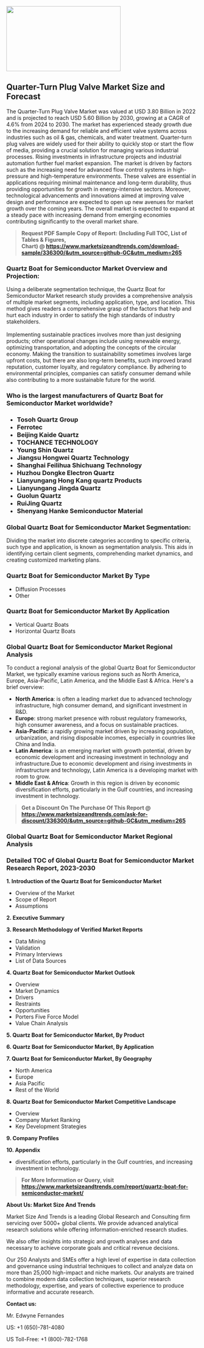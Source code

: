 <p><img class="alignnone size-medium wp-image-20088" src="https://ffe5etoiles.com/wp-content/uploads/2024/12/MST1-300x171.png" alt="" width="300" height="171" /></p><h2>Quarter-Turn Plug Valve Market Size and Forecast</h2><p>The Quarter-Turn Plug Valve Market was valued at USD 3.80 Billion in 2022 and is projected to reach USD 5.60 Billion by 2030, growing at a CAGR of 4.6% from 2024 to 2030. The market has experienced steady growth due to the increasing demand for reliable and efficient valve systems across industries such as oil & gas, chemicals, and water treatment. Quarter-turn plug valves are widely used for their ability to quickly stop or start the flow of media, providing a crucial solution for managing various industrial processes. Rising investments in infrastructure projects and industrial automation further fuel market expansion. The market is driven by factors such as the increasing need for advanced flow control systems in high-pressure and high-temperature environments. These valves are essential in applications requiring minimal maintenance and long-term durability, thus providing opportunities for growth in energy-intensive sectors. Moreover, technological advancements and innovations aimed at improving valve design and performance are expected to open up new avenues for market growth over the coming years. The overall market is expected to expand at a steady pace with increasing demand from emerging economies contributing significantly to the overall market share. </p><blockquote id="" class=""><strong>Request PDF Sample Copy of Report: (Including Full TOC, List of Tables &amp; Figures, Chart)&nbsp;@&nbsp;<strong><a href="https://www.marketsizeandtrends.com/download-sample/336300/&utm_source=github-GC&utm_medium=265" target="_blank">https://www.marketsizeandtrends.com/download-sample/336300/&utm_source=github-GC&utm_medium=265</a></strong></strong></blockquote><h3 id="" class="">Quartz Boat for Semiconductor Market&nbsp;Overview and Projection:</h3><p id="" class="">Using a deliberate segmentation technique, the Quartz Boat for Semiconductor Market research study provides a comprehensive analysis of multiple market segments, including application, type, and location. This method gives readers a comprehensive grasp of the factors that help and hurt each industry in order to satisfy the high standards of industry stakeholders. <br /> <br />Implementing sustainable practices involves more than just designing products; other operational changes include using renewable energy, optimizing transportation, and adopting the concepts of the circular economy. Making the transition to sustainability sometimes involves large upfront costs, but there are also long-term benefits, such improved brand reputation, customer loyalty, and regulatory compliance. By adhering to environmental principles, companies can satisfy consumer demand while also contributing to a more sustainable future for the world.</p><h3 id="" class="">Who is the largest manufacturers of&nbsp;Quartz Boat for Semiconductor Market worldwide?</h3><h3 class=""><p><ul><li>Tosoh Quartz Group </li><li> Ferrotec </li><li> Beijing Kaide Quartz </li><li> TOCHANCE TECHNOLOGY </li><li> Young Shin Quartz </li><li> Jiangsu Hongwei Quartz Technology </li><li> Shanghai Feilihua Shichuang Technology </li><li> Huzhou Dongke Electron Quartz </li><li> Lianyungang Hong Kang quartz Products </li><li> Lianyungang Jingda Quartz </li><li> Guolun Quartz </li><li> RuiJing Quartz </li><li> Shenyang Hanke Semiconductor Material</li></ul></p></h3><h3 id="" class="">Global&nbsp;Quartz Boat for Semiconductor Market Segmentation:</h3><p id="" class="">Dividing the market into discrete categories according to specific criteria, such type and application, is known as segmentation analysis. This aids in identifying certain client segments, comprehending market dynamics, and creating customized marketing plans.</p><h3 id="" class="">Quartz Boat for Semiconductor Market&nbsp;By Type</h3><p><p><ul><li>Diffusion Processes</li><li> Other</p></li></ul></p></p><h3 id="" class="">Quartz Boat for Semiconductor Market&nbsp;By Application</h3><p class=""><p><ul><li>Vertical Quartz Boats</li><li> Horizontal Quartz Boats</li></ul></p></p><h3 id="" class="">Global Quartz Boat for Semiconductor Market Regional Analysis</h3><p id="" class="">To conduct a regional analysis of the global Quartz Boat for Semiconductor Market, we typically examine various regions such as North America, Europe, Asia-Pacific, Latin America, and the Middle East &amp; Africa. Here's a brief overview:</p><ul><li><strong>North America</strong>: is often a leading market due to advanced technology infrastructure, high consumer demand, and significant investment in R&amp;D.</li><li><strong>Europe</strong>: strong market presence with robust regulatory frameworks, high consumer awareness, and a focus on sustainable practices.</li><li><strong>Asia-Pacific</strong>: a rapidly growing market driven by increasing population, urbanization, and rising disposable incomes, especially in countries like China and India.</li><li><strong>Latin America</strong>: is an emerging market with growth potential, driven by economic development and increasing investment in technology and infrastructure.Due to economic development and rising investments in infrastructure and technology, Latin America is a developing market with room to grow.</li><li><strong>Middle East &amp; Africa</strong>: Growth in this region is driven by economic diversification efforts, particularly in the Gulf countries, and increasing investment in technology.</li></ul><blockquote id="" class=""><strong>Get a Discount On The Purchase Of This Report @ <strong><a href="https://www.marketsizeandtrends.com/ask-for-discount/336300/&utm_source=github-GC&utm_medium=265" target="_blank">https://www.marketsizeandtrends.com/ask-for-discount/336300/&utm_source=github-GC&utm_medium=265</a></strong></strong></blockquote><h3 id="" class="">Global Quartz Boat for Semiconductor Market Regional Analysis</h3><h3 id="" class="">Detailed TOC of Global Quartz Boat for Semiconductor Market Research Report, 2023-2030</h3><p id="" class=""><strong>1. Introduction of the Quartz Boat for Semiconductor Market</strong></p><ul><li>Overview of the Market</li><li>Scope of Report</li><li>Assumptions</li></ul><p id="" class=""><strong>2. Executive Summary</strong></p><p id="" class=""><strong>3. Research Methodology of Verified Market Reports</strong></p><ul><li>Data Mining</li><li>Validation</li><li>Primary Interviews</li><li>List of Data Sources</li></ul><p id="" class=""><strong>4. Quartz Boat for Semiconductor Market Outlook</strong></p><ul><li>Overview</li><li>Market Dynamics</li><li>Drivers</li><li>Restraints</li><li>Opportunities</li><li>Porters Five Force Model</li><li>Value Chain Analysis</li></ul><p id="" class=""><strong>5. Quartz Boat for Semiconductor Market, By Product</strong></p><p id="" class=""><strong>6. Quartz Boat for Semiconductor Market, By Application</strong></p><p id="" class=""><strong>7. Quartz Boat for Semiconductor Market, By Geography</strong></p><ul><li>North America</li><li>Europe</li><li>Asia Pacific</li><li>Rest of the World</li></ul><p id="" class=""><strong>8. Quartz Boat for Semiconductor Market Competitive Landscape</strong></p><ul><li>Overview</li><li>Company Market Ranking</li><li>Key Development Strategies</li></ul><p id="" class=""><strong>9. Company Profiles</strong></p><p id="" class=""><strong>10. Appendix</strong></p><ul><li>diversification efforts, particularly in the Gulf countries, and increasing investment in technology.</li></ul><blockquote id="" class=""><strong>For More Information or Query, visit <strong><strong><a href="https://www.marketsizeandtrends.com/report/quartz-boat-for-semiconductor-market/" target="_blank">https://www.marketsizeandtrends.com/report/quartz-boat-for-semiconductor-market/</a></strong></strong></strong></blockquote><p id="" class=""><strong>About Us: Market Size And Trends</strong></p><p id="" class="">Market Size And Trends is a leading Global Research and Consulting firm servicing over 5000+ global clients. We provide advanced analytical research solutions while offering information-enriched research studies.</p><p id="" class="">We also offer insights into strategic and growth analyses and data necessary to achieve corporate goals and critical revenue decisions.</p><p id="" class="">Our 250 Analysts and SMEs offer a high level of expertise in data collection and governance using industrial techniques to collect and analyze data on more than 25,000 high-impact and niche markets. Our analysts are trained to combine modern data collection techniques, superior research methodology, expertise, and years of collective experience to produce informative and accurate research.</p><p id="" class=""><strong>Contact us:</strong></p><p id="" class="">Mr. Edwyne Fernandes</p><p id="" class="">US: +1 (650)-781-4080</p><p id="" class="">US Toll-Free: +1 (800)-782-1768</p>
